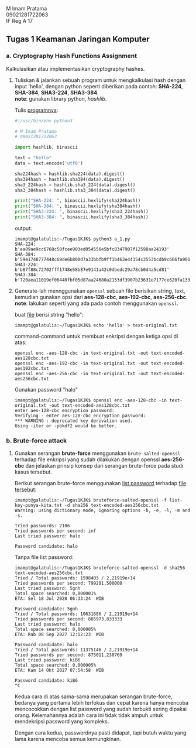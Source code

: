 M Imam Pratama  
09021281722063  
IF Reg A 17  

## Tugas 1 Keamanan Jaringan Komputer

### a. Cryptography Hash Functions Assignment

Kalkulasikan atau implementasikan cryptography hashes.

1. Tuliskan & jalankan sebuah program untuk mengkalkulasi hash dengan input
'hello', dengan python seperti diberikan pada contoh: **SHA-224**, **SHA-384**,
**SHA3-224**, **SHA3-384**.  
**note**: gunakan library python, *hashlib*.

    Tulis [programnya](a_1.py):

    ```python
    #!/usr/bin/env python3

    # M Imam Pratama
    # 09021281722063

    import hashlib, binascii

    text = "hello"
    data = text.encode('utf8')

    sha224hash = hashlib.sha224(data).digest()
    sha384hash = hashlib.sha384(data).digest()
    sha3_224hash = hashlib.sha3_224(data).digest()
    sha3_384hash = hashlib.sha3_384(data).digest()

    print("SHA-224: ", binascii.hexlify(sha224hash))
    print("SHA-384: ", binascii.hexlify(sha384hash))
    print("SHA3-224: ", binascii.hexlify(sha3_224hash))
    print("SHA3-384: ", binascii.hexlify(sha3_384hash))

    ```
    
    output:
    
    ```console
    imampt@galatulis:~/Tugas1KJK$ python3 a_1.py
    SHA-224:  b'ea09ae9cc6768c50fcee903ed054556e5bfc8347907f12598aa24193'
    SHA-384:  b'59e1748777448c69de6b800d7a33bbfb9ff1b463e44354c3553bcdb9c666fa90125a3c79f90397bdf5f6a13de828684f'
    SHA3-224:  b'b87f88c72702fff1748e58b87e9141a42c0dbedc29a78cb0d4a5cd81'
    SHA3-384:  b'720aea11019ef06440fbf05d87aa24680a2153df3907b23631e7177ce620fa1330ff07c0fddee54699a4c3ee0ee9d887'
    ```
    
2. Generate-lah mennggunakan `openssl` sebuah file berisikan string, text,
kemudian gunakan opsi dari **aes-128-cbc**, **aes-192-cbc**, **aes-256-cbc**.  
**note**: lakukan seperti yang ada pada contoh menggunakan `openssl`.

    buat [file](text-original.txt) berisi string "hello":

    ```console
    imampt@galatulis:~/Tugas1KJK$ echo 'hello' > text-original.txt
    ```

    command-command untuk membuat enkripsi dengan ketiga opsi di atas:

    ```
    openssl enc -aes-128-cbc -in text-original.txt -out text-encoded-aes128cbc.txt
    openssl enc -aes-192-cbc -in text-original.txt -out text-encoded-aes192cbc.txt
    openssl enc -aes-256-cbc -in text-original.txt -out text-encoded-aes256cbc.txt
    ```

    Gunakan password "halo"

    ```console
    imampt@galatulis:~/Tugas1KJK$ openssl enc -aes-128-cbc -in text-original.txt -out text-encoded-aes128cbc.txt
    enter aes-128-cbc encryption password:
    Verifying - enter aes-128-cbc encryption password:
    *** WARNING : deprecated key derivation used.
    Using -iter or -pbkdf2 would be better.
    ```

### b. Brute-force attack

1. Gunakan serangan **brute-force** menggunakan `brute-salted-openssl` terhadap
file enkripsi yang sudah dilakukan dengan openssl **aes-256-cbc** dan jelaskan
prinsip konsep dari serangan brute-force pada studi kasus tersebut.

    Berikut serangan brute-force menggunakan [list password](list-key-punya-kita.txt)
    terhadap [file tersebut](text-encoded-aes256cbc.txt):
    
    ```console
    imampt@galatulis:~/Tugas1KJK$ bruteforce-salted-openssl -f list-key-punya-kita.txt -d sha256 text-encoded-aes256cbc.txt
    Warning: using dictionary mode, ignoring options -b, -e, -l, -m and -s.
    
    Tried passwords: 2106
    Tried passwords per second: inf
    Last tried password: halo
    
    Password candidate: halo
    ```
    
    Tanpa file list password:

    ```console
    imampt@galatulis:~/Tugas1KJK$ bruteforce-salted-openssl -d sha256 text-encoded-aes256cbc.txt
    Tried / Total passwords: 1598403 / 2,21919e+14
    Tried passwords per second: 799201,500000
    Last tried password: 5gnh
    Total space searched: 0,000001%
    ETA: Sel 18 Jul 2028 06:33:24  WIB

    Password candidate: 5gnh
    Tried / Total passwords: 10631686 / 2,21919e+14
    Tried passwords per second: 885973,833333
    Last tried password: halo
    Total space searched: 0,000005%
    ETA: Rab 08 Sep 2027 12:12:23  WIB

    Password candidate: halo
    Tried / Total passwords: 11375146 / 2,21919e+14
    Tried passwords per second: 875011,230769
    Last tried password: kiB6
    Total space searched: 0,000005%
    ETA: Kam 14 Okt 2027 07:54:58  WIB

    Password candidate: kiB6
    ^C
    ```

    Kedua cara di atas sama-sama merupakan serangan brute-force, bedanya yang
    pertama lebih terfokus dan cepat karena hanya mencoba mencocokkan dengan
    list password yang sudah terbukti sering dipakai orang. Kelemahannya adalah
    cara ini tidak tidak ampuh untuk mendekripsi password yang kompleks.

    Dengan cara kedua, passwordnya pasti didapat, tapi butuh waktu yang lama
    karena mencoba semua kemungkinan.
